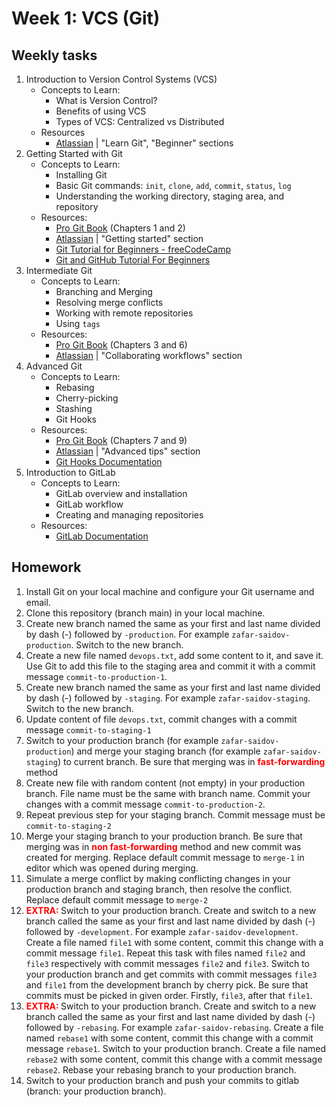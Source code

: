 # Week 1: VCS (Git)
## Weekly tasks
1. Introduction to Version Control Systems (VCS)
    * Concepts to Learn:
        * What is Version Control?
        * Benefits of using VCS
        * Types of VCS: Centralized vs Distributed
    * Resources
        * [Atlassian](https://www.atlassian.com/git) | "Learn Git", "Beginner" sections
2. Getting Started with Git
    * Concepts to Learn:
        * Installing Git
        * Basic Git commands: ```init```, ```clone```, ```add```, ```commit```, ```status```, ```log```
        * Understanding the working directory, staging area, and repository
    * Resources:
        * [Pro Git Book](https://git-scm.com/book/en/v2) (Chapters 1 and 2)
        * [Atlassian](https://www.atlassian.com/git) | "Getting started" section
        * [Git Tutorial for Beginners - freeCodeCamp](https://www.youtube.com/watch?v=HVsySz-h9r4)
        * [Git and GitHub Tutorial For Beginners](https://www.youtube.com/watch?v=3fUbBnN_H2c&t=248s&pp=ygUKYW1pZ29zIGdpdA%3D%3D)
3. Intermediate Git
    * Concepts to Learn:
        * Branching and Merging
        * Resolving merge conflicts
        * Working with remote repositories
        * Using ```tags```
    * Resources:
        * [Pro Git Book](https://git-scm.com/book/en/v2) (Chapters 3 and 6)
        * [Atlassian](https://www.atlassian.com/git) | "Collaborating workflows" section
4. Advanced Git
    * Concepts to Learn:
        * Rebasing
        * Cherry-picking
        * Stashing
        * Git Hooks
    * Resources:
        * [Pro Git Book](https://git-scm.com/book/en/v2) (Chapters 7 and 9)
        * [Atlassian](https://www.atlassian.com/git) | "Advanced tips" section
        * [Git Hooks Documentation](https://git-scm.com/book/en/v2/Customizing-Git-Git-Hooks)
5. Introduction to GitLab
    * Concepts to Learn:
        * GitLab overview and installation
        * GitLab workflow
        * Creating and managing repositories
    * Resources:
        * [GitLab Documentation](https://docs.gitlab.com/ee/topics/manage_code.html)


## Homework
1. Install Git on your local machine and configure your Git username and email.
2. Clone this repository (branch main) in your local machine.
3. Create new branch named the same as your first and last name divided by dash (-) followed by ```-production```. For example ```zafar-saidov-production```. Switch to the new branch.
4. Create a new file named ```devops.txt```, add some content to it, and save it. Use Git to add this file to the staging area and commit it with a commit message ```commit-to-production-1```.
5. Create new branch named the same as your first and last name divided by dash (-) followed by ```-staging```. For example ```zafar-saidov-staging```. Switch to the new branch.
6. Update content of file ```devops.txt```, commit changes with a commit message ```commit-to-staging-1```
7. Switch to your production branch (for example ```zafar-saidov-production```) and merge your staging branch (for example ```zafar-saidov-staging```) to current branch. Be sure that merging was in <span style='color:red'><b>fast-forwarding</b></span> method
8. Create new file with random content (not empty) in your production branch. File name must be the same with branch name. Commit your changes with a commit message ```commit-to-production-2```.
9. Repeat previous step for your staging branch. Commit message must be ```commit-to-staging-2```
10. Merge your staging branch to your production branch. Be sure that merging was in <span style='color:red'><b>non fast-forwarding</b></span> method and new commit was created for merging. Replace default commit message to ```merge-1``` in editor which was opened during merging.
11. Simulate a merge conflict by making conflicting changes in your production branch and staging branch, then resolve the conflict. Replace default commit message to ```merge-2```
12. <span style='color:red'><b>EXTRA: </b></span>Switch to your production branch. Create and switch to a new branch called the same as your first and last name divided by dash (-) followed by ```-development```. For example ```zafar-saidov-development```. Create a file named ```file1``` with some content, commit this change with a commit message ```file1```. Repeat this task with files named ```file2``` and ```file3``` respectively with commit messages ```file2``` and ```file3```. Switch to your production branch and get commits with commit messages ```file3``` and ```file1``` from the development branch by cherry pick. Be sure that commits must be picked in given order. Firstly, ```file3```, after that ```file1```.
13. <span style='color:red'><b>EXTRA: </b></span> Switch to your production branch. Create and switch to a new branch called the same as your first and last name divided by dash (-) followed by ```-rebasing```. For example ```zafar-saidov-rebasing```. Create a file named ```rebase1``` with some content, commit this change with a commit message ```rebase1```. Switch to your production branch. Create a file named ```rebase2``` with some content, commit this change with a commit message ```rebase2```. Rebase your rebasing branch to your production branch.
14. Switch to your production branch and push your commits to gitlab (branch: your production branch).
